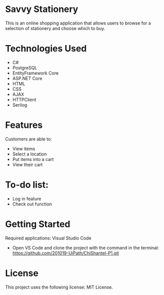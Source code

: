 # Savvy Stationery 
This is an online shopping application that allows users to browse for a selection of stationery and choose which to buy. 

# Technologies Used
* C#
* PostgreSQL
* EntityFramework Core
* ASP.NET Core
* HTML
* CSS
* AJAX 
* HTTPClient
* Serilog 
  
# Features
Customers are able to:
  * View items
  * Select a location
  * Put items into a cart
  * View their cart
    
# To-do list:
  * Log in feature
  * Check out function

# Getting Started
Required applications: Visual Studio Code
* Open VS Code and clone the project with the command in the terminal: https://github.com/201019-UiPath/ChiShantel-P1.git

# License
This project uses the following license: MIT License.
